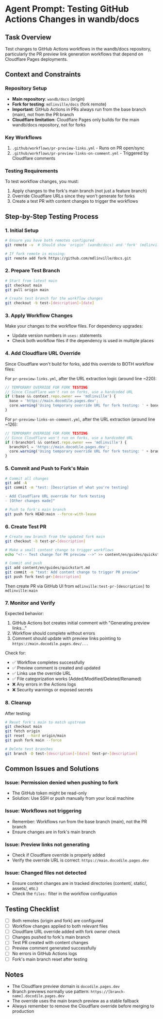 # Agent Prompt: Testing GitHub Actions Changes in wandb/docs

## Task Overview
Test changes to GitHub Actions workflows in the wandb/docs repository, particularly the PR preview link generation workflows that depend on Cloudflare Pages deployments.

## Context and Constraints

### Repository Setup
- **Main repository**: `wandb/docs` (origin)
- **Fork for testing**: `mdlinville/docs` (fork remote)
- **Important**: GitHub Actions in PRs always run from the base branch (main), not from the PR branch
- **Cloudflare limitation**: Cloudflare Pages only builds for the main wandb/docs repository, not for forks

### Key Workflows
1. `.github/workflows/pr-preview-links.yml` - Runs on PR open/sync
2. `.github/workflows/pr-preview-links-on-comment.yml` - Triggered by Cloudflare comments

### Testing Requirements
To test workflow changes, you must:
1. Apply changes to the fork's main branch (not just a feature branch)
2. Override Cloudflare URLs since they won't generate for forks
3. Create a test PR with content changes to trigger the workflows

## Step-by-Step Testing Process

### 1. Initial Setup
```bash
# Ensure you have both remotes configured
git remote -v  # Should show 'origin' (wandb/docs) and 'fork' (mdlinville/docs)

# If fork remote is missing:
git remote add fork https://github.com/mdlinville/docs.git
```

### 2. Prepare Test Branch
```bash
# Start from latest main
git checkout main
git pull origin main

# Create test branch for the workflow changes
git checkout -b test-[description]-[date]
```

### 3. Apply Workflow Changes
Make your changes to the workflow files. For dependency upgrades:
- Update version numbers in `uses:` statements
- Check both workflow files if the dependency is used in multiple places

### 4. Add Cloudflare URL Override
Since Cloudflare won't build for forks, add this override to BOTH workflow files:

For `pr-preview-links.yml`, after the URL extraction logic (around line ~220):
```javascript
// TEMPORARY OVERRIDE FOR FORK TESTING
// Since Cloudflare won't run on forks, use a hardcoded URL
if (!base && context.repo.owner === 'mdlinville') {
  base = 'https://main.docodile.pages.dev';
  core.warning('Using temporary override URL for fork testing: ' + base);
}
```

For `pr-preview-links-on-comment.yml`, after the URL extraction (around line ~126):
```javascript
// TEMPORARY OVERRIDE FOR FORK TESTING
// Since Cloudflare won't run on forks, use a hardcoded URL
if (!branchUrl && context.repo.owner === 'mdlinville') {
  branchUrl = 'https://main.docodile.pages.dev';
  core.warning('Using temporary override URL for fork testing: ' + branchUrl);
}
```

### 5. Commit and Push to Fork's Main
```bash
# Commit all changes
git add -A
git commit -m "test: [Description of what you're testing]

- Add Cloudflare URL override for fork testing
- [Other changes made]"

# Push to fork's main branch
git push fork HEAD:main --force-with-lease
```

### 6. Create Test PR
```bash
# Create new branch from the updated fork main
git checkout -b test-pr-[description]

# Make a small content change to trigger workflows
echo "<!-- Test change for PR preview -->" >> content/en/guides/quickstart.md

# Commit and push
git add content/en/guides/quickstart.md
git commit -m "test: Add content change to trigger PR preview"
git push fork test-pr-[description]
```

Then create PR via GitHub UI from `mdlinville:test-pr-[description]` to `mdlinville:main`

### 7. Monitor and Verify

Expected behavior:
1. GitHub Actions bot creates initial comment with "Generating preview links..."
2. Workflow should complete without errors
3. Comment should update with preview links pointing to `https://main.docodile.pages.dev/...`

Check for:
- ✅ Workflow completes successfully
- ✅ Preview comment is created and updated
- ✅ Links use the override URL
- ✅ File categorization works (Added/Modified/Deleted/Renamed)
- ❌ Any errors in the Actions logs
- ❌ Security warnings or exposed secrets

### 8. Cleanup
After testing:
```bash
# Reset fork's main to match upstream
git checkout main
git fetch origin
git reset --hard origin/main
git push fork main --force

# Delete test branches
git branch -D test-[description]-[date] test-pr-[description]
```

## Common Issues and Solutions

### Issue: Permission denied when pushing to fork
- The GitHub token might be read-only
- Solution: Use SSH or push manually from your local machine

### Issue: Workflows not triggering
- Remember: Workflows run from the base branch (main), not the PR branch
- Ensure changes are in fork's main branch

### Issue: Preview links not generating
- Check if Cloudflare override is properly added
- Verify the override URL is correct: `https://main.docodile.pages.dev`

### Issue: Changed files not detected
- Ensure content changes are in tracked directories (content/, static/, assets/, etc.)
- Check the `files:` filter in the workflow configuration

## Testing Checklist

- [ ] Both remotes (origin and fork) are configured
- [ ] Workflow changes applied to both relevant files
- [ ] Cloudflare URL override added with fork owner check
- [ ] Changes pushed to fork's main branch
- [ ] Test PR created with content changes
- [ ] Preview comment generated successfully
- [ ] No errors in GitHub Actions logs
- [ ] Fork's main branch reset after testing

## Notes
- The Cloudflare preview domain is `docodile.pages.dev`
- Branch previews normally use pattern: `https://[branch-name].docodile.pages.dev`
- The override uses the main branch preview as a stable fallback
- Always remember to remove the Cloudflare override before merging to production